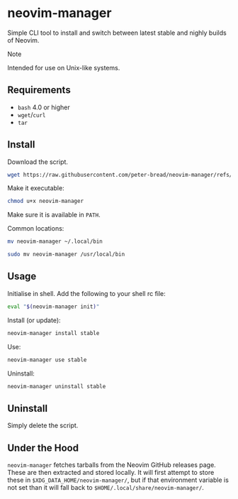# neovim-manager

Simple CLI tool to install and switch between latest stable and nighly
builds of Neovim.

> [!NOTE]
> Intended for use on Unix-like systems.

## Requirements

- `bash` 4.0 or higher
- `wget`/`curl`
- `tar`

## Install

Download the script.

```sh
wget https://raw.githubusercontent.com/peter-bread/neovim-manager/refs/heads/main/neovim-manager
```

Make it executable:

```sh
chmod u+x neovim-manager
```

Make sure it is available in `PATH`.

Common locations:

```sh
mv neovim-manager ~/.local/bin
```

```sh
sudo mv neovim-manager /usr/local/bin
```

## Usage

Initialise in shell. Add the following to your shell rc file:

```sh
eval "$(neovim-manager init)"
```

Install (or update):

```sh
neovim-manager install stable
```

Use:

```sh
neovim-manager use stable
```

Uninstall:

```sh
neovim-manager uninstall stable
```

## Uninstall

Simply delete the script.

## Under the Hood

`neovim-manager` fetches tarballs from the Neovim GitHub releases page. These are
then extracted and stored locally. It will first attempt to store these in
`$XDG_DATA_HOME/neovim-manager/`, but if that environment variable is not set
than it will fall back to `$HOME/.local/share/neovim-manager/`.
